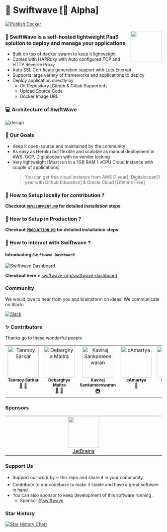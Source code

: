 # 🚀 Swiftwave [🚧 Alpha]

[![Publish Docker](https://github.com/swiftwave-org/swiftwave/actions/workflows/docker-publish.yml/badge.svg?branch=main)](https://github.com/swiftwave-org/swiftwave/actions/workflows/docker-publish.yml)

<img align="right" src="https://avatars.githubusercontent.com/u/140562189?s=100&v=4" height="100px"/>

### 💁 SwiftWave is a self-hosted lightweight PaaS solution to deploy and manage your applications
* Built on top of docker swarm to keep it lightweight
* Comes with HAPRoxy with Auto configured TCP and HTTP Reverse Proxy
* Auto SSL Certificate generation support with Lets Encrypt
* Supports large variety of frameworks and applications to deploy
* Deploy application directly by 
    * Git Repository [Github & Gitlab Supported]
    * Upload Source Code
    * Docker Image URL

### 💻 Architecture of SwiftWave
![design](https://github.com/swiftwave-org/swiftwave/assets/57363826/1bd8e0a6-77d3-4393-95d9-bbb2733c1826)

### 🥅 Our Goals
* Keep it open-source and maintained by the community
* As easy as Heroku but flexible and scalable as manual deployment in AWS, GCP, Digitalocean with no vendor locking
* Very lightweight [Must run in a 1GB RAM 1 vCPU Cloud Instance with couple of applications]
    > You can get free  cloud instance from AWS [1 year], Digitalocean[1 year with Github Education] & Oracle Cloud [Lifetime Free]

### 🤔 How to Setup locally for contribution ?
**Checkout [`DEVELOPMENT.MD`](https://github.com/swiftwave-org/swiftwave/blob/develop/docs/setup/development.md) for detailed installation steps**

### 🤔 How to Setup in Production ?
**Checkout [`PRODUCTION.MD`](https://github.com/swiftwave-org/swiftwave/blob/develop/docs/setup/production.md) for detailed installation steps**
### 👀 How to interact with Swiftwave ?
#### Introducting `Swiftwave Dashboard`
![Swiftwave Dashboard](https://github.com/swiftwave-org/swiftwave/assets/57363826/a85c2b14-dd32-448d-a5a1-81bc01d97ef5)

**Checkout here >** [swiftwave-org/swiftwave-dashboard](https://github.com/swiftwave-org/swiftwave-dashboard)

### Community
We would love to hear from you and brainstorm on ideas! We communicate on Slack:

[![Slack](https://img.shields.io/badge/chat-on_slack-purple.svg?style=for-the-badge&logo=slack)](https://join.slack.com/t/swiftwave-team/shared_invite/zt-21n86aslx-aAvBi3hv1GigVA_XoXiu4Q)


### ✨ Contributors
Thanks go to these wonderful people

<!-- ALL-CONTRIBUTORS-LIST:START - Do not remove or modify this section -->
<!-- prettier-ignore-start -->
<!-- markdownlint-disable -->
<table>
  <tbody>
    <tr>
      <td align="center" valign="top" width="14.28%"><a href="https://github.com/tanmoysrt"><img src="https://avatars.githubusercontent.com/u/57363826?v=4?s=100" width="100px;" alt="Tanmoy Sarkar"/><br /><sub><b>Tanmoy Sarkar</b></sub></a><br /><a href="#maintenance-tanmoysrt" title="Maintenance">🚧</a> <a href="#review-tanmoysrt" title="Reviewed Pull Requests">👀</a></td>
      <td align="center" valign="top" width="14.28%"><a href="https://github.com/The-Debarghya"><img src="https://avatars.githubusercontent.com/u/79015784?v=4?s=100" width="100px;" alt="Debarghya Maitra"/><br /><sub><b>Debarghya Maitra</b></sub></a><br /><a href="#maintenance-The-Debarghya" title="Maintenance">🚧</a> <a href="#review-The-Debarghya" title="Reviewed Pull Requests">👀</a></td>
      <td align="center" valign="top" width="14.28%"><a href="https://github.com/flushthemoney"><img src="https://avatars.githubusercontent.com/u/122557313?v=4?s=100" width="100px;" alt="Kaviraj Sankameeswaran"/><br /><sub><b>Kaviraj Sankameeswaran</b></sub></a><br /><a href="#infra-flushthemoney" title="Infrastructure (Hosting, Build-Tools, etc)">🚇</a></td>
      <td align="center" valign="top" width="14.28%"><a href="https://github.com/cAmartya"><img src="https://avatars.githubusercontent.com/u/80196675?v=4?s=100" width="100px;" alt="cAmartya"/><br /><sub><b>cAmartya</b></sub></a><br /><a href="#review-cAmartya" title="Reviewed Pull Requests">👀</a></td>
      <td align="center" valign="top" width="14.28%"><a href="https://www.samculley.co.uk"><img src="https://avatars.githubusercontent.com/u/3237705?v=4?s=100" width="100px;" alt="Sam Culley"/><br /><sub><b>Sam Culley</b></sub></a><br /><a href="#infra-sculley" title="Infrastructure (Hosting, Build-Tools, etc)">🚇</a></td>
    </tr>
  </tbody>
</table>

<!-- markdownlint-restore -->
<!-- prettier-ignore-end -->

<!-- ALL-CONTRIBUTORS-LIST:END -->

### Sponsors
<table>
  <tbody>
    <tr>
      <td align="center" valign="top" width="14.28%"><a href="https://www.jetbrains.com/"><img src="https://resources.jetbrains.com/storage/products/company/brand/logos/jb_beam.png" width="100px;"/></a><br><a href="https://www.jetbrains.com/">JetBrains</a></td>
    </tr>
  </tbody>
</table>

### Support Us
- Support our work by ⭐ this repo and share it in your community
- Contribute to our codebase to make it stable and have a great software in hand
- You can also sponsor to keep development of this software running . 
   - Sponsor [@swiftwave](https://opencollective.com/swiftwave)

### Star History

[![Star History Chart](https://api.star-history.com/svg?repos=swiftwave-org/swiftwave&type=Date)](https://star-history.com/#swiftwave-org/swiftwave&Date)
